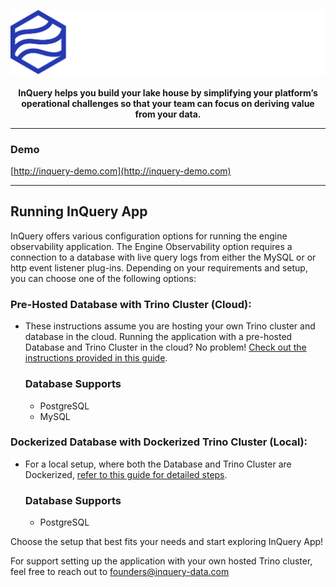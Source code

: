 <p align="center">
    <img alt="InQuery Logo" src="../.github/inquery_white.svg" />
</p>

<p align="center">
    <b>InQuery helps you build your lake house by simplifying your platform’s operational challenges so that your team can focus on deriving value from your data.</b>
</p>

---
### Demo
[http://inquery-demo.com](http://inquery-demo.com)

---
## Running InQuery App

InQuery offers various configuration options for running the engine observability application. The Engine Observability option requires a connection to a database with live query logs from either the MySQL or or http event listener plug-ins. Depending on your requirements and setup, you can choose one of the following options:

### Pre-Hosted Database with Trino Cluster (Cloud):

- These instructions assume you are hosting your own Trino cluster and database in the cloud. Running the application with a pre-hosted Database and Trino Cluster in the cloud? No problem! [Check out the instructions provided in this guide](docs/inquery-app-cloud.md).

    ### Database Supports
    - PostgreSQL
    - MySQL

### Dockerized Database with Dockerized Trino Cluster (Local):

- For a local setup, where both the Database and Trino Cluster are Dockerized, [refer to this guide for detailed steps](docs/inquery-app-local.md).

    ### Database Supports
    - PostgreSQL

Choose the setup that best fits your needs and start exploring InQuery App!

For support setting up the application with your own hosted Trino cluster, feel free to reach out to founders@inquery-data.com
